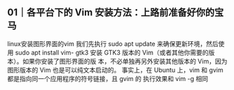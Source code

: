 ## 01｜各平台下的 Vim 安装方法：上路前准备好你的宝马


linux安装图形界面的vim
我们先执行 sudo apt update 来确保更新环境，然后使用 sudo apt install vim-
gtk3 安装 GTK3 版本的 Vim（或者其他你需要的版本）。如果你安装了图形界面的版
本，不必单独再另外安装其他版本的 Vim，因为图形版本的 Vim 也是可以纯文本启动的。
事实上，在 Ubuntu 上，vim 和 gvim 都是指向同一个应用程序的符号链接，且 gvim 的
执行效果和 vim -g 相同